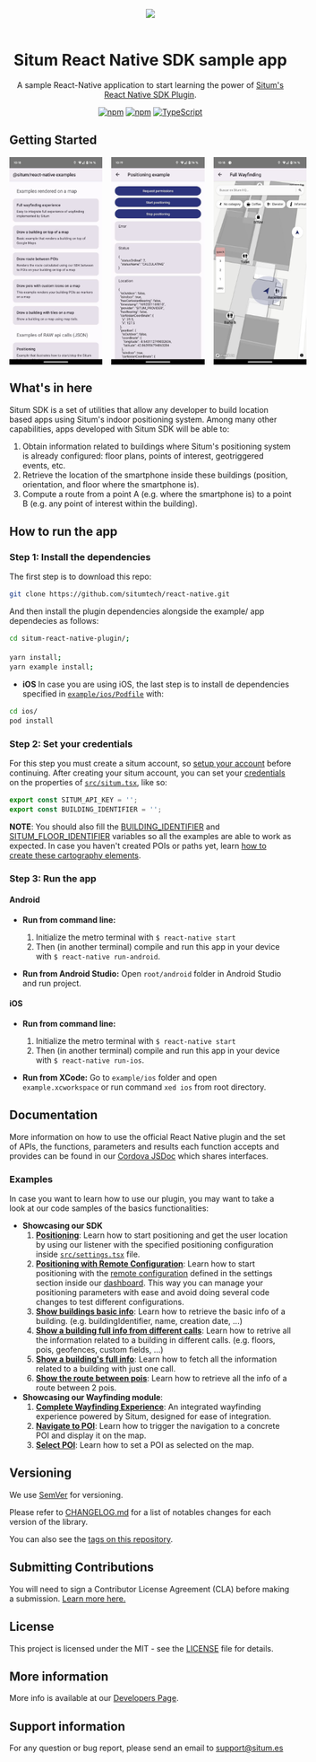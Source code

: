 <p align="center"> <img width="233" src="https://situm.com/wp-content/themes/situm/img/logo-situm.svg" style="margin-bottom:1rem" /> <h1 align="center">Situm React Native SDK sample app</h1> </p>

<div align="center" style="text-align:center">

A sample React-Native application to start learning the power of [Situm's React Native SDK Plugin](../README.md).

</div>

<div align="center" style="text-align:center">

[![npm](https://img.shields.io/npm/dm/react-native-situm-plugin.svg)](https://www.npmjs.com/package/react-native-situm-plugin) [![npm](https://img.shields.io/npm/v/react-native-situm-plugin.svg)](https://www.npmjs.com/package/react-native-situm-plugin) [![TypeScript](https://badges.frapsoft.com/typescript/code/typescript.svg?v=101)](https://github.com/ellerbrock/typescript-badges/)

</div>

## Getting Started

<div align="center" style="display: flex; gap: 1rem;">
    <img src="./docs/assets/home_preview.jpg" width="33%" alt="home_preview">
    <img src="./docs/assets/positioning_preview.jpg" width="33%" alt="positioning_preview">
    <img src="./docs/assets/map_preview.jpg" width="33%" alt="map_preview">
</div>

## What's in here <a name="whatsinhere"/>

Situm SDK is a set of utilities that allow any developer to build location based apps using Situm's indoor positioning system.
Among many other capabilities, apps developed with Situm SDK will be able to:

1. Obtain information related to buildings where Situm's positioning system is already configured:
   floor plans, points of interest, geotriggered events, etc.
2. Retrieve the location of the smartphone inside these buildings (position, orientation, and floor
   where the smartphone is).
3. Compute a route from a point A (e.g. where the smartphone is) to a point B (e.g. any point of
   interest within the building).

## How to run the app <a name="howtorun"/>

### Step 1: Install the dependencies <a name="dependencies"/>

The first step is to download this repo:

```bash
git clone https://github.com/situmtech/react-native.git
```

And then install the plugin dependencies alongside the example/ app dependecies as follows:

```bash
cd situm-react-native-plugin/;

yarn install;
yarn example install;
```

-   **iOS**
    In case you are using iOS, the last step is to install de dependencies specified in [`example/ios/Podfile`](./ios/Podfile) with:

```bash
cd ios/
pod install
```

### Step 2: Set your credentials <a name="config"/>

For this step you must create a situm account, so [setup your account](../README.md#setup-your-account) before continuing.
After creating your situm account, you can set your [credentials](https://situm.com/docs/built-in-wayfinding-ui/#prepare-viewer) on the properties of [`src/situm.tsx`](./src/situm.tsx), like so:

```js
export const SITUM_API_KEY = '';
export const BUILDING_IDENTIFIER = '';
```

**NOTE**: You should also fill the [BUILDING_IDENTIFIER](https://situm.com/docs/sdk-cartography/#building-identifier) and [SITUM_FLOOR_IDENTIFIER](https://situm.com/docs/sdk-cartography/#floor-identifier) variables so all the examples are able to work as expected. In case you haven't created POIs or paths yet, learn [how to create these cartography elements](https://situm.com/docs/sdk-cartography/#sdk-a-basic-complete-cartography-example).

### Step 3: Run the app <a name="runapplication"></a>

#### Android

-   **Run from command line:**

    1. Initialize the metro terminal with `$ react-native start`
    2. Then (in another terminal) compile and run this app in your device with `$ react-native run-android`.

-   **Run from Android Studio:** Open `root/android` folder in Android Studio and run project.

#### iOS

-   **Run from command line:**

    1. Initialize the metro terminal with `$ react-native start`
    2. Then (in another terminal) compile and run this app in your device with `$ react-native run-ios`.

-   **Run from XCode:** Go to `example/ios` folder and open `example.xcworkspace` or run command `xed ios` from root directory.

## Documentation <a name="documentation"/>

More information on how to use the official React Native plugin and the set of APIs, the functions, parameters and results each function accepts and provides can be found in our [Cordova JSDoc](https://developers.situm.com/sdk_documentation/cordova/jsdoc/latest/situm) which shares interfaces.

### Examples

In case you want to learn how to use our plugin, you may want to take a look at our code samples of the basics functionalities:

-   **Showcasing our SDK**
    1. [**Positioning**](./src/examples/sdk/Positioning.tsx): Learn how to start positioning and get the user location by using our listener with the specified positioning configuration inside [`src/settings.tsx`](./src/settings.tsx) file.
    2. [**Positioning with Remote Configuration**](./src/examples/sdk/RemoteConfig.tsx): Learn how to start positioning with the [remote configuration](https://situm.com/docs/sdk-remote-configuration/) defined in the settings section inside our [dashboard](https://dashboard.situm.com/settings). This way you can manage your positioning parameters with ease and avoid doing several code changes to test different configurations.
    3. [**Show buildings basic info**](./src/examples/sdk/BuildingBasicInfo.tsx): Learn how to retrieve the basic info of a building. (e.g. buildingIdentifier, name, creation date, ...)
    4. [**Show a building full info from different calls**](./src/examples/sdk/InfoFromBuilding.tsx): Learn how to retrive all the information related to a building in different calls. (e.g. floors, pois, geofences, custom fields, ...)
    6. [**Show a building's full info**](./src/examples/sdk/BuildingFullInfo.tsx): Learn how to fetch all the information related to a building with just one call.
    7. [**Show the route between pois**](./src/examples/sdk/RouteBetweenPOIs.tsx): Learn how to retrieve all the info of a route between 2 pois.
-   **Showcasing our Wayfinding module**:
    1. [**Complete Wayfinding Experience**](./src/examples/wayfinding/Wayfinding.tsx): An integrated wayfinding experience powered by Situm, designed for ease of integration.
    2. [**Navigate to POI**](./src/examples/wayfinding/NavigateToPoi.tsx): Learn how to trigger the navigation to a concrete POI and display it on the map.
    3. [**Select POI**](./src/examples/wayfinding/SelectPoi.tsx): Learn how to set a POI as selected on the map.

## Versioning

We use [SemVer](http://semver.org/) for versioning.

Please refer to [CHANGELOG.md](../CHANGELOG.md) for a list of notables changes for each version of the library.

You can also see the [tags on this repository](https://github.com/situmtech/situm-react-native-plugin/tags).

## Submitting Contributions <a name="contributions"/>

You will need to sign a Contributor License Agreement (CLA) before making a submission. [Learn more here.](https://situm.com/contributions/)

## License

This project is licensed under the MIT - see the [LICENSE](../LICENSE) file for details.

## More information <a name="more-info"/>

More info is available at our [Developers Page](https://situm.com/docs/01-introduction/).

## Support information <a name="support"/>

For any question or bug report, please send an email to [support@situm.es](mailto:support@situm.es)
